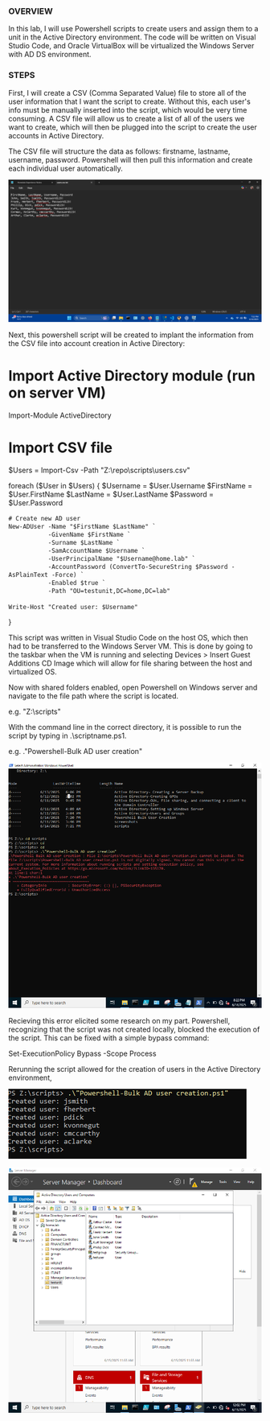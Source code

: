 ### OVERVIEW

In this lab, I will use Powershell scripts to create users and assign them to a unit in the Active Directory environment. The code will be written on Visual Studio Code, and Oracle VirtualBox will be virtualized the Windows Server with AD DS environment. 

### STEPS

First, I will create a CSV (Comma Separated Value) file to store all of the user information that I want the script to create. Without this, each user's info must be manually inserted into the script, which would be very time consuming. A CSV file will allow us to create a list of all of the users we want to create, which will then be plugged into the script to create the user accounts in Active Directory.

The CSV file will structure the data as follows: firstname, lastname, username, password. Powershell will then pull this information and create each individual user automatically. 

![CSV FILE](screenshots\50.PNG)

Next, this powershell script will be created to implant the information from the CSV file into account creation in Active Directory:

# Import Active Directory module (run on server VM)
Import-Module ActiveDirectory

# Import CSV file
$Users = Import-Csv -Path "Z:\repo\scripts\users.csv"

foreach ($User in $Users) {
    $Username = $User.Username
    $FirstName = $User.FirstName
    $LastName = $User.LastName
    $Password = $User.Password

    # Create new AD user
    New-ADUser -Name "$FirstName $LastName" `
               -GivenName $FirstName `
               -Surname $LastName `
               -SamAccountName $Username `
               -UserPrincipalName "$Username@home.lab" `
               -AccountPassword (ConvertTo-SecureString $Password -AsPlainText -Force) `
               -Enabled $true `
               -Path "OU=testunit,DC=home,DC=lab"

    Write-Host "Created user: $Username"
}

This script was written in Visual Studio Code on the host OS, which then had to be transferred to the Windows Server VM. This is done by going to the taskbar when the VM is running and selecting Devices > Insert Guest Additions CD Image which will allow for file sharing between the host and virtualized OS. 

Now with shared folders enabled, open Powershell on Windows server and navigate to the file path where the script is located.

e.g. "Z:\scripts"

With the command line in the correct directory, it is possible to run the script by typing in .\scriptname.ps1. 

e.g. .\"Powershell-Bulk AD user creation"

![ERROR!](screenshots/52.PNG)

Recieving this error elicited some research on my part. Powershell, recognizing that the script was not created locally, blocked the execution of the script. This can be fixed with a simple bypass command:

Set-ExecutionPolicy Bypass -Scope Process

Rerunning the script allowed for the creation of users in the Active Directory environment,

![New AD Users](screenshots/54.PNG)

![New AD Users](screenshots/55.PNG)